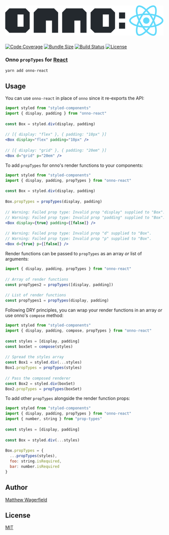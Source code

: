 # ![onno-react](https://raw.githubusercontent.com/wagerfield/onno/master/assets/onno-react.png)

[![Code Coverage](https://img.shields.io/codecov/c/github/wagerfield/onno.svg?color=4B6&style=flat-square)][codecov]
[![Bundle Size](https://img.shields.io/bundlephobia/minzip/onno-react.svg?color=4B6&style=flat-square&label=size)][bundlephobia]
[![Build Status](https://img.shields.io/circleci/build/github/wagerfield/onno.svg?color=4B6&style=flat-square)][circleci]
[![License](https://img.shields.io/github/license/wagerfield/onno.svg?color=4B6&style=flat-square)][license]

### Onno `propTypes` for [React][react-prop-types]

    yarn add onno-react

## Usage

You can use `onno-react` in place of `onno` since it re-exports the API:

```jsx
import styled from "styled-components"
import { display, padding } from "onno-react"

const Box = styled.div(display, padding)

// [{ display: "flex" }, { padding: "10px" }]
<Box display="flex" padding="10px" />

// [{ display: "grid" }, { padding: "20em" }]
<Box d="grid" p="20em" />
```

To add `propTypes` for onno's render functions to your components:

```jsx
import styled from "styled-components"
import { display, padding, propTypes } from "onno-react"

const Box = styled.div(display, padding)

Box.propTypes = propTypes(display, padding)

// Warning: Failed prop type: Invalid prop "display" supplied to "Box".
// Warning: Failed prop type: Invalid prop "padding" supplied to "Box".
<Box display={true} padding={[false]} />

// Warning: Failed prop type: Invalid prop "d" supplied to "Box".
// Warning: Failed prop type: Invalid prop "p" supplied to "Box".
<Box d={true} p={[false]} />
```

Render functions can be passed to `propTypes` as an array _or_ list of arguments:

```js
import { display, padding, propTypes } from "onno-react"

// Array of render functions
const propTypes2 = propTypes([display, padding])

// List of render functions
const propTypes1 = propTypes(display, padding)
```

Following DRY principles, you can wrap your render functions in an array _or_ use onno's `compose` method:

```jsx
import styled from "styled-components"
import { display, padding, compose, propTypes } from "onno-react"

const styles = [display, padding]
const boxSet = compose(styles)

// Spread the styles array
const Box1 = styled.div(...styles)
Box1.propTypes = propTypes(styles)

// Pass the composed renderer
const Box2 = styled.div(boxSet)
Box2.propTypes = propTypes(boxSet)
```

To add other `propTypes` alongside the render function props:

```jsx
import styled from "styled-components"
import { display, padding, propTypes } from "onno-react"
import { number, string } from "prop-types"

const styles = [display, padding]

const Box = styled.div(...styles)

Box.propTypes = {
  ...propTypes(styles),
  foo: string.isRequired,
  bar: number.isRequired
}
```

## Author

[Matthew Wagerfield][github]

## License

[MIT][license]

[github]: https://github.com/wagerfield
[license]: https://github.com/wagerfield/onno/blob/master/license
[bundlephobia]: https://bundlephobia.com/result?p=onno
[circleci]: https://circleci.com/gh/wagerfield/onno
[codecov]: https://codecov.io/gh/wagerfield/onno
[react-prop-types]: https://reactjs.org/docs/typechecking-with-proptypes
